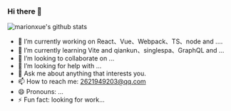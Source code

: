 ### Hi there 👋

<!--
**TheFirstSunday/TheFirstSunday** is a ✨ _special_ ✨ repository because its `README.md` (this file) appears on your GitHub profile.
-->

![marionxue's github stats](https://github-readme-stats.vercel.app/api?username=TheFirstSunday&theme=radical) 

- 🔭 I’m currently working on React、Vue、Webpack、TS、node and  ....
- 🌱 I’m currently learning Vite and qiankun、singlespa、GraphQL and ...
- 👯 I’m looking to collaborate on ...
- 🤔 I’m looking for help with ...
- 💬 Ask me about anything that interests you.
- 📫 How to reach me: 2621949203@qq.com
- 😄 Pronouns: ...
- ⚡ Fun fact: looking for work...

